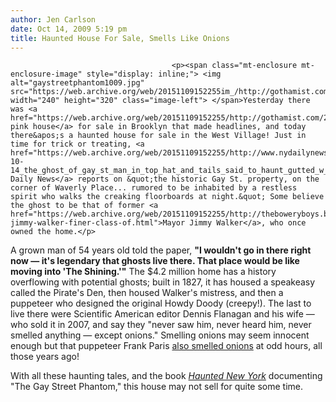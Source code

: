 ```yaml
---
author: Jen Carlson
date: Oct 14, 2009 5:19 pm
title: Haunted House For Sale, Smells Like Onions
---
```


	
										<p><span class="mt-enclosure mt-enclosure-image" style="display: inline;"> <img alt="gaystreetphantom1009.jpg" src="https://web.archive.org/web/20151109152255im_/http://gothamist.com/attachments/arts_jen/gaystreetphantom1009.jpg" width="240" height="320" class="image-left"> </span>Yesterday there was <a href="https://web.archive.org/web/20151109152255/http://gothamist.com/2009/10/13/little_pink_house.php">a pink house</a> for sale in Brooklyn that made headlines, and today there&apos;s a haunted house for sale in the West Village! Just in time for trick or treating, <a href="https://web.archive.org/web/20151109152255/http://www.nydailynews.com/real_estate/2009/10/14/2009-10-14_the_ghost_of_gay_st_man_in_top_hat_and_tails_said_to_haunt_gutted_w_village_bldg.html">the Daily News</a> reports on &quot;the historic Gay St. property, on the corner of Waverly Place... rumored to be inhabited by a restless spirit who walks the creaking floorboards at night.&quot; Some believe the ghost to be that of former <a href="https://web.archive.org/web/20151109152255/http://theboweryboys.blogspot.com/2009/05/mayor-jimmy-walker-finer-class-of.html">Mayor Jimmy Walker</a>, who once owned the home.</p>

<p>A grown man of 54 years old told the paper, <strong>&quot;I wouldn&apos;t go in there right now &#x2014; it&apos;s legendary that ghosts live there. That place would be like moving into &apos;The Shining.&apos;&quot;</strong> The $4.2 million home has a history overflowing with potential ghosts; built in 1827, it has housed a speakeasy called the Pirate&apos;s Den, then housed Walker&apos;s mistress, and then a puppeteer who designed the original Howdy Doody (creepy!). The last to live there were Scientific American editor Dennis Flanagan and his wife &#x2014; who sold it in 2007, and say they &quot;never saw him, never heard him, never smelled anything &#x2014; except onions.&quot; Smelling onions may seem innocent enough but that puppeteer Frank Paris <a href="https://web.archive.org/web/20151109152255/http://infamousnewyorkrealestate.blogspot.com/2005/11/12-gay-street.html">also smelled onions</a> at odd hours, all those years ago!</p>

<p>With all these haunting tales, and the book <a href="https://web.archive.org/web/20151109152255/http://books.google.com/books?id=ehWLF6yYepYC&amp;pg=PT44&amp;lpg=PT44&amp;dq=%2212+gay+street%22+nyc&amp;source=bl&amp;ots=oN_SJ3EoXe&amp;sig=tI7Imf3R9fLltaiMLVhmt-Ej5WA&amp;hl=en&amp;ei=gsMRSvOJOsWktwflvvWECA&amp;sa=X&amp;oi=book_result&amp;ct=result&amp;resnum=6#v=onepage&amp;q=gay%20street&amp;f=false"><em>Haunted New York</em></a> documenting &quot;The Gay Street Phantom,&quot; this house may not sell for quite some time.</p>					
										
									
				
